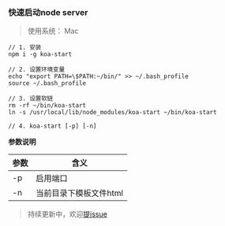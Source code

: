 
### 快速启动node server

> 使用系统： Mac

```
// 1. 安装
npm i -g koa-start

// 2. 设置环境变量
echo "export PATH=\$PATH:~/bin/" >> ~/.bash_profile
source ~/.bash_profile

// 3. 设置软链
rm -rf ~/bin/koa-start
ln -s /usr/local/lib/node_modules/koa-start ~/bin/koa-start

// 4. koa-start [-p] [-n]
```

**参数说明**

| 参数        |  含义   |
| --------   | -----   |
| -p | 启用端口 |
| -n | 当前目录下模板文件html |


> 持续更新中，欢迎[提issue](https://github.com/linwei0201/koa-start/issues)

